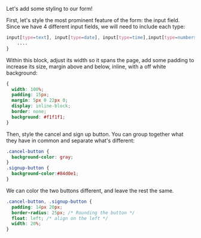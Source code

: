 <!--title={Adding the Create New Event Page}-->

Let's add some styling to our form!

First, let's style the most prominent feature of the form: the input field. Since we have 4 different input fields, we will need to include each type:

```css
input[type=text], input[type=date], input[type=time],input[type=numbers]{
    ....
}
```

Within this block, adjust its width so it spans the page, add some padding to increase its size, margin above and below, inline, with a off white background:

```css
{
  width: 100%;
  padding: 15px;
  margin: 5px 0 22px 0;
  display: inline-block;
  border: none;
  background: #f1f1f1;
}
```

Then, style the cancel and sign up button. You can group together what they have in common and separate what's different:

```css
.cancel-button {
  background-color: gray;
}
.signup-button {
  background-color:#84d0e1;
}
```

We can color the two buttons different, and leave the rest the same.

```css
.cancel-button, .signup-button {
  padding: 14px 20px;
  border-radius: 25px; /* Rounding the button */
  float: left; /* align on the left */
  width: 20%;  
}
```

